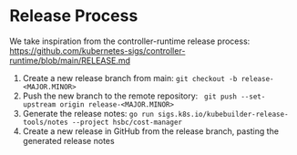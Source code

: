 # Release Process

We take inspiration from the controller-runtime release process:
https://github.com/kubernetes-sigs/controller-runtime/blob/main/RELEASE.md

1. Create a new release branch from main: `git checkout -b release-<MAJOR.MINOR>`
2. Push the new branch to the remote repository: ` git push --set-upstream origin release-<MAJOR.MINOR>`
3. Generate the release notes: `go run sigs.k8s.io/kubebuilder-release-tools/notes --project hsbc/cost-manager`
4. Create a new release in GitHub from the release branch, pasting the generated release notes
